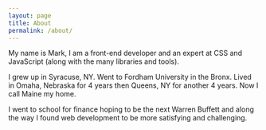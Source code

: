```yaml
---
layout: page
title: About
permalink: /about/
---
```


My name is Mark, I am a front-end developer and an expert at CSS and JavaScript (along with the many libraries and tools).    

I grew up in Syracuse, NY.  Went to Fordham University in the Bronx.  Lived in Omaha, Nebraska for 4 years then Queens, NY for another 4 years.  Now I call Maine my home.

I went to school for finance hoping to be the next Warren Buffett and along the way I found web development to be more satisfying and challenging.

